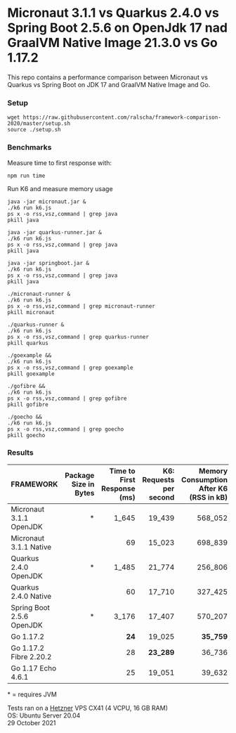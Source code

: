 # Micronaut 3.1.1  vs Quarkus 2.4.0 vs Spring Boot 2.5.6 on OpenJdk 17 nad GraalVM Native Image 21.3.0 vs Go 1.17.2

This repo contains a performance comparison between Micronaut vs Quarkus vs Spring Boot on JDK 17 and GraalVM Native Image and Go.    

### Setup

```
wget https://raw.githubusercontent.com/ralscha/framework-comparison-2020/master/setup.sh
source ./setup.sh
```

### Benchmarks

Measure time to first response with:
```
npm run time
```

Run K6 and measure memory usage

```
java -jar micronaut.jar &
./k6 run k6.js
ps x -o rss,vsz,command | grep java
pkill java

java -jar quarkus-runner.jar &
./k6 run k6.js
ps x -o rss,vsz,command | grep java
pkill java

java -jar springboot.jar &
./k6 run k6.js
ps x -o rss,vsz,command | grep java
pkill java

./micronaut-runner &
./k6 run k6.js
ps x -o rss,vsz,command | grep micronaut-runner
pkill micronaut

./quarkus-runner &
./k6 run k6.js
ps x -o rss,vsz,command | grep quarkus-runner
pkill quarkus

./goexample &&
./k6 run k6.js
ps x -o rss,vsz,command | grep goexample
pkill goexample

./gofibre &&
./k6 run k6.js
ps x -o rss,vsz,command | grep gofibre
pkill gofibre

./goecho &&
./k6 run k6.js
ps x -o rss,vsz,command | grep goecho
pkill goecho
```


### Results

| FRAMEWORK              | Package Size in Bytes | Time to First Response (ms) | K6: Requests per second | Memory Consumption After K6 (RSS in kB) |
|---|--:|--:|--:|--:|
| Micronaut 3.1.1 OpenJDK   | *  |  1_645  |  19_439    | 568_052 |
| Micronaut 3.1.1 Native    |     |  69     |  15_023    | 698_839 |
| Quarkus 2.4.0  OpenJDK    | *  |  1_485  |  21_774    | 256_806 |
| Quarkus 2.4.0 Native      |    |  60     |  17_710    | 327_425 |
| Spring Boot 2.5.6 OpenJDK | *  |  3_176  |  17_407    | 570_207 |
| Go 1.17.2                 |  | **24**  |  19_025    | **35_759** |
| Go 1.17.2 Fibre 2.20.2    |      |  28     | **23_289** | 36_736 |
| Go 1.17 Echo  4.6.1       |      |  25     |  19_051    | 39_632 |

\* = requires JVM

Tests ran on a [Hetzner](https://www.hetzner.com/) VPS CX41 (4 VCPU, 16 GB RAM)      
OS: Ubuntu Server 20.04     
29 October 2021
